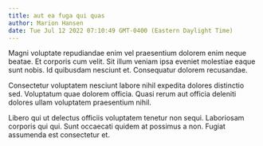 ```yaml
---
title: aut ea fuga qui quas
author: Marion Hansen
date: Tue Jul 12 2022 07:10:49 GMT-0400 (Eastern Daylight Time)
---
```

Magni voluptate repudiandae enim vel praesentium dolorem enim neque beatae. Et corporis cum velit. Sit illum veniam ipsa eveniet molestiae eaque sunt nobis. Id quibusdam nesciunt et. Consequatur dolorem recusandae.

 Consectetur voluptatem nesciunt labore nihil expedita dolores distinctio sed. Voluptatum quae dolorem officia. Quasi rerum aut officia deleniti dolores ullam voluptatem praesentium nihil.

 Libero qui ut delectus officiis voluptatem tenetur non sequi. Laboriosam corporis qui qui. Sunt occaecati quidem at possimus a non. Fugiat assumenda est consectetur et.